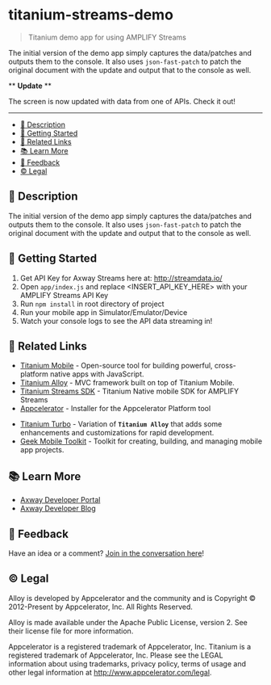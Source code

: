 # titanium-streams-demo

> Titanium demo app for using AMPLIFY Streams

The initial version of the demo app simply captures the data/patches and outputs them to the console.   It also uses `json-fast-patch` to patch the original document with the update and output that to the console as well.

** **Update** **

The screen is now updated with data from one of APIs.  Check it out!

--------



- [📝 Description](#-description)
- [🚀 Getting Started](#-getting-started)
- [🔗 Related Links](#-related-links)
- [📚 Learn More](#-learn-more)
- [📣 Feedback](#-feedback)
- [©️ Legal](#️-legal)

## 📝 Description

The initial version of the demo app simply captures the data/patches and outputs them to the console.   It also uses `json-fast-patch` to patch the original document with the update and output that to the console as well.

## 🚀 Getting Started

1. Get API Key for Axway Streams here at: http://streamdata.io/
2. Open `app/index.js` and replace <INSERT_API_KEY_HERE> with your AMPLIFY Streams API Key
3. Run `npm install` in root directory of project
4. Run your mobile app in Simulator/Emulator/Device
5. Watch your console logs to see the API data streaming in!

## 🔗 Related Links

- [Titanium Mobile](https://www.npmjs.com/package/titanium) - Open-source tool for building powerful, cross-platform native apps with JavaScript.
- [Titanium Alloy](https://www.npmjs.com/package/alloy) - MVC framework built on top of Titanium Mobile.
- [Titanium Streams SDK](https://www.npmjs.com/package/@titanium/streams) - Titanium Native mobile SDK for AMPLIFY Streams
- [Appcelerator](https://www.npmjs.com/package/appcelerator) - Installer for the Appcelerator Platform tool
* [Titanium Turbo](https://www.npmjs.com/package/@titanium/turbo) - Variation of **`Titanium Alloy`** that adds some enhancements and customizations for rapid development.
* [Geek Mobile Toolkit](https://www.npmjs.com/package/@geek/mobile) - Toolkit for creating, building, and managing mobile app projects.

## 📚 Learn More

- [Axway Developer Portal](https://developer.axway.com)
- [Axway Developer Blog](https://devblog.axway.com)


## 📣 Feedback

Have an idea or a comment?  [Join in the conversation here](https://github.com/axway-developer-relations/titanium-streams-demo)! 


## ©️ Legal

Alloy is developed by Appcelerator and the community and is Copyright © 2012-Present by Appcelerator, Inc. All Rights Reserved.

Alloy is made available under the Apache Public License, version 2. See their license file for more information.

Appcelerator is a registered trademark of Appcelerator, Inc. Titanium is a registered trademark of Appcelerator, Inc. Please see the LEGAL information about using trademarks, privacy policy, terms of usage and other legal information at http://www.appcelerator.com/legal.


